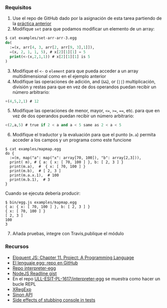 
### Requisitos

1. Use el repo de GitHub dado por la asignación de esta tarea partiendo de la [práctica anterior](https://crguezl.github.io/ull-esit-1617/_book/practicas/practica-egg-2.html)
2. Modifique `set` para que podamos modificar un elemento de un array:
  ```lisp
  $ cat examples/set-arr-arr-3.egg 
  do(
    :=(x, arr[4, 3, arr[2, arr[9, 3],1]]),
    =(x, 2, 1, 1, 5), # x[2][1][1] = 5
    print(<-(x,2,1,1)) # x[2][1][1] is 5
  )
  ```
3. Modifique el `<-` o `element` para que pueda acceder a un array multidimensional como en el ejemplo anterior
4. Modifique las operaciones de adición, and (`&&`), or (`||`) multiplicación, división y restas para que en vez de dos operandos puedan recibir un número  arbitrario:
  ```lisp
  +(4,5,2,1) # 12
  ```
5.  Modifique las operaciones de menor, mayor, `<=`, `>=`, `==`, etc. para que en vez de dos operandos puedan recibir un número  arbitrario:
  ```lisp
  <(2,a,5) # true if 2 < a and a < 5 same as 2 < a < 5
  ```
6. Modifique el traductor y la evaluación para que el punto (`m.a`) permita acceder a los campos y un programa como este funcione
  ```
  $ cat examples/mapmap.egg 
  do {
    :=(m, map("a": map("x": array[70, 100]), "b": array[2,3])),
    print( m), # { a: { x: [ 70, 100 ] }, b: [ 2, 3 ] }
    print(m.a),  #  { x: [ 70, 100 ] }
    print(m.b),  # [ 2, 3 ]
    print(m.a.x.1),  # 100
    print(m.b.1),  # 3
  }
  ```
  Cuando se ejecuta debería producir:
  ```
  $ bin/egg.js examples/mapmap.egg 
  { a: { x: [ 70, 100 ] }, b: [ 2, 3 ] }
  { x: [ 70, 100 ] }
  [ 2, 3 ]
  100
  3
  ```
7. Añada pruebas, integre con Travis,publique el módulo

### Recursos

* [Eloquent JS: Chapter 11. Project: A Programming Language](http://eloquentjavascript.net/11_language.html)
* [El lenguaje egg: repo en GitHub](https://github.com/ULL-ESIT-PL-1617/egg)
* [Repo interpreter-egg](https://github.com/ULL-ESIT-PL-1617/interpreter-egg)
* [NodeJS Readline gist](https://gist.github.com/crguezl/430642e29a2b9293317320d0d1759387)
* En el repo [ULL-ESIT-PL-1617/interpreter-egg](https://github.com/ULL-ESIT-PL-1617/interpreter-egg) se muestra como hacer un bucle REPL
* [XRegExp](http://xregexp.com/)
* [Sinon API](http://sinonjs.org/releases/v1.17.7/)
* [Side effects of stubbing console in tests](https://gyandeeps.com/console-stubbing/)


